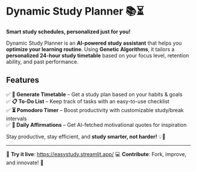 # **Dynamic Study Planner 📚⏳**  

**Smart study schedules, personalized just for you!** 

Dynamic Study Planner is an **AI-powered study assistant** that helps you **optimize your learning routine**. Using **Genetic Algorithms**, it tailors a **personalized 24-hour study timetable** based on your focus level, retention ability, and past performance.  

## **Features**  
✅ **📅 Generate Timetable** – Get a study plan based on your habits & goals  
✅ **📋 To-Do List** – Keep track of tasks with an easy-to-use checklist  
✅ **⏳ Pomodoro Timer** – Boost productivity with customizable study/break intervals  
✅ **🌟 Daily Affirmations** – Get AI-fetched motivational quotes for inspiration  

Stay productive, stay efficient, and **study smarter, not harder!** 💡🎯  

---

🔗 **Try it live**: https://easystudy.streamlit.app/
💻 **Contribute**: Fork, improve, and innovate! 🚀
